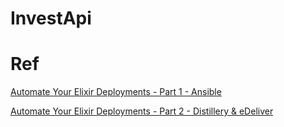 # InvestApi

# Ref

[Automate Your Elixir Deployments - Part 1 - Ansible](https://hashrocket.com/blog/posts/automate-your-elixir-deployments-part-1-ansible#setting-up-nginx)

[Automate Your Elixir Deployments - Part 2 - Distillery & eDeliver](https://hashrocket.com/blog/posts/automate-your-elixir-deployments-part-2-distillery-edeliver#assumptions)